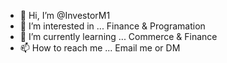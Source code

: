 - 👋 Hi, I’m @InvestorM1
- 👀 I’m interested in ... Finance & Programation
- 🌱 I’m currently learning ... Commerce & Finance
- 📫 How to reach me ... Email me or DM

<!---
InvestorM1/InvestorM1 is a ✨ special ✨ repository because its `README.md` (this file) appears on your GitHub profile.
You can click the Preview link to take a look at your changes.
--->
